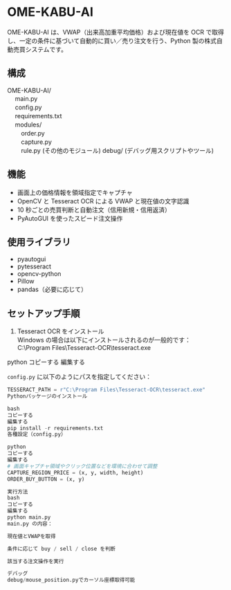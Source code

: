 # OME-KABU-AI

OME-KABU-AI は、VWAP（出来高加重平均価格）および現在値を OCR で取得し、一定の条件に基づいて自動的に買い／売り注文を行う、Python 製の株式自動売買システムです。

## 構成

OME-KABU-AI/  
　 main.py  
　 config.py  
　 requirements.txt  
　 modules/  
　　 order.py  
　　 capture.py  
　　 rule.py
(その他のモジュール)
debug/
(デバッグ用スクリプトやツール)

## 機能

- 画面上の価格情報を領域指定でキャプチャ
- OpenCV と Tesseract OCR による VWAP と現在値の文字認識
- 10 秒ごとの売買判断と自動注文（信用新規・信用返済）
- PyAutoGUI を使ったスピード注文操作

## 使用ライブラリ

- pyautogui
- pytesseract
- opencv-python
- Pillow
- pandas（必要に応じて）

## セットアップ手順

1. Tesseract OCR をインストール  
    Windows の場合は以下にインストールされるのが一般的です：
   C:\Program Files\Tesseract-OCR\tesseract.exe

python
コピーする
編集する

`config.py` に以下のようにパスを指定してください：

```python
TESSERACT_PATH = r"C:\Program Files\Tesseract-OCR\tesseract.exe"
Pythonパッケージのインストール

bash
コピーする
編集する
pip install -r requirements.txt
各種設定（config.py）

python
コピーする
編集する
# 画面キャプチャ領域やクリック位置などを環境に合わせて調整
CAPTURE_REGION_PRICE = (x, y, width, height)
ORDER_BUY_BUTTON = (x, y)

実行方法
bash
コピーする
編集する
python main.py
main.py の内容：

現在値とVWAPを取得

条件に応じて buy / sell / close を判断

該当する注文操作を実行

デバッグ
debug/mouse_position.pyでカーソル座標取得可能
```
